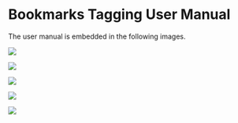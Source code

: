 # Bookmarks Tagging User Manual

The user manual is embedded in the following images.

![](http://yguan.github.io/repos/bookmark-tagging/img/bookmark-home.png)

![](http://yguan.github.io/repos/bookmark-tagging/img/bookmark-save.png)

![](http://yguan.github.io/repos/bookmark-tagging/img/bookmark-show-tags.png)

![](http://yguan.github.io/repos/bookmark-tagging/img/bookmark-search.png)

![](http://yguan.github.io/repos/bookmark-tagging/img/bookmark-rename.png)

